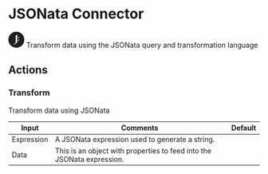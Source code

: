 # JSONata Connector

![JSONata](./assets/jsonata.png#connector-icon)
Transform data using the JSONata query and transformation language

## Actions

### Transform

Transform data using JSONata

| Input      | Comments                                                               | Default |
| ---------- | ---------------------------------------------------------------------- | ------- |
| Expression | A JSONata expression used to generate a string.                        |         |
| Data       | This is an object with properties to feed into the JSONata expression. |         |
